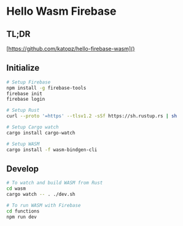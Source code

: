 # Hello Wasm Firebase

## TL;DR

[https://github.com/katopz/hello-firebase-wasm]()

## Initialize

```bash
# Setup Firebase
npm install -g firebase-tools
firebase init
firebase login

# Setup Rust
curl --proto '=https' --tlsv1.2 -sSf https://sh.rustup.rs | sh

# Setup Cargo watch
cargo install cargo-watch

# Setup WASM
cargo install -f wasm-bindgen-cli
```

## Develop

```bash
# To watch and build WASM from Rust
cd wasm
cargo watch -- . ./dev.sh

# To run WASM with Firebase
cd functions
npm run dev
```
